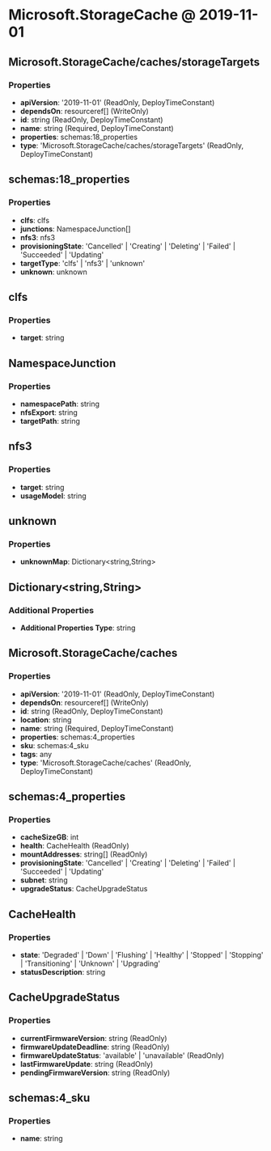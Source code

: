 # Microsoft.StorageCache @ 2019-11-01

## Microsoft.StorageCache/caches/storageTargets
### Properties
* **apiVersion**: '2019-11-01' (ReadOnly, DeployTimeConstant)
* **dependsOn**: resourceref[] (WriteOnly)
* **id**: string (ReadOnly, DeployTimeConstant)
* **name**: string (Required, DeployTimeConstant)
* **properties**: schemas:18_properties
* **type**: 'Microsoft.StorageCache/caches/storageTargets' (ReadOnly, DeployTimeConstant)

## schemas:18_properties
### Properties
* **clfs**: clfs
* **junctions**: NamespaceJunction[]
* **nfs3**: nfs3
* **provisioningState**: 'Cancelled' | 'Creating' | 'Deleting' | 'Failed' | 'Succeeded' | 'Updating'
* **targetType**: 'clfs' | 'nfs3' | 'unknown'
* **unknown**: unknown

## clfs
### Properties
* **target**: string

## NamespaceJunction
### Properties
* **namespacePath**: string
* **nfsExport**: string
* **targetPath**: string

## nfs3
### Properties
* **target**: string
* **usageModel**: string

## unknown
### Properties
* **unknownMap**: Dictionary<string,String>

## Dictionary<string,String>
### Additional Properties
* **Additional Properties Type**: string

## Microsoft.StorageCache/caches
### Properties
* **apiVersion**: '2019-11-01' (ReadOnly, DeployTimeConstant)
* **dependsOn**: resourceref[] (WriteOnly)
* **id**: string (ReadOnly, DeployTimeConstant)
* **location**: string
* **name**: string (Required, DeployTimeConstant)
* **properties**: schemas:4_properties
* **sku**: schemas:4_sku
* **tags**: any
* **type**: 'Microsoft.StorageCache/caches' (ReadOnly, DeployTimeConstant)

## schemas:4_properties
### Properties
* **cacheSizeGB**: int
* **health**: CacheHealth (ReadOnly)
* **mountAddresses**: string[] (ReadOnly)
* **provisioningState**: 'Cancelled' | 'Creating' | 'Deleting' | 'Failed' | 'Succeeded' | 'Updating'
* **subnet**: string
* **upgradeStatus**: CacheUpgradeStatus

## CacheHealth
### Properties
* **state**: 'Degraded' | 'Down' | 'Flushing' | 'Healthy' | 'Stopped' | 'Stopping' | 'Transitioning' | 'Unknown' | 'Upgrading'
* **statusDescription**: string

## CacheUpgradeStatus
### Properties
* **currentFirmwareVersion**: string (ReadOnly)
* **firmwareUpdateDeadline**: string (ReadOnly)
* **firmwareUpdateStatus**: 'available' | 'unavailable' (ReadOnly)
* **lastFirmwareUpdate**: string (ReadOnly)
* **pendingFirmwareVersion**: string (ReadOnly)

## schemas:4_sku
### Properties
* **name**: string

